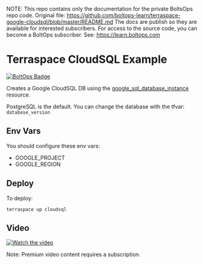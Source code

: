 <!-- note marker start -->
NOTE: This repo contains only the documentation for the private BoltsOps repo code.
Original file: https://github.com/boltops-learn/terraspace-google-cloudsql/blob/master/README.md
The docs are publish so they are available for interested subscribers.
For access to the source code, you can become a BoltOps subscriber.
See: https://learn.boltops.com

<!-- note marker end -->

# Terraspace CloudSQL Example

[![BoltOps Badge](https://img.boltops.com/boltops/badges/boltops-badge.png)](https://www.boltops.com)

Creates a Google CloudSQL DB using the [google_sql_database_instance](https://registry.terraform.io/providers/hashicorp/google/latest/docs/resources/sql_database_instance) resource.

PostgreSQL is the default. You can change the database with the tfvar: `database_version`

## Env Vars

You should configure these env vars:

* GOOGLE_PROJECT
* GOOGLE_REGION

## Deploy

To deploy:

    terraspace up cloudsql

## Video

[![Watch the video](https://uploads-learn.boltops.com/pb5uiob3jg1e6v5zwbbd73hm7h9x)](https://learn.boltops.com/courses/terraspace-gcp/lessons/terraspace-google-cloudsql-with-google_sql_database_instance)

Note: Premium video content requires a subscription.
